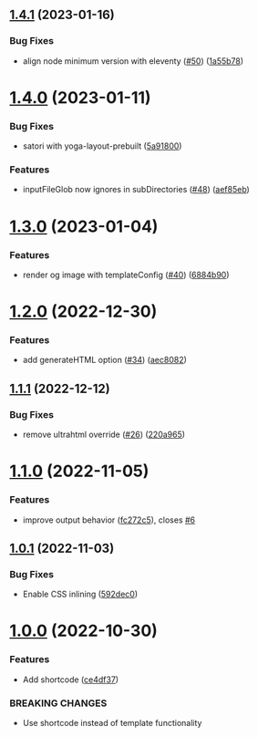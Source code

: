 ## [1.4.1](https://github.com/KiwiKilian/eleventy-plugin-og-image/compare/v1.4.0...v1.4.1) (2023-01-16)


### Bug Fixes

* align node minimum version with eleventy ([#50](https://github.com/KiwiKilian/eleventy-plugin-og-image/issues/50)) ([1a55b78](https://github.com/KiwiKilian/eleventy-plugin-og-image/commit/1a55b78767fcd42e0f21def605e8b884231fa172))

# [1.4.0](https://github.com/KiwiKilian/eleventy-plugin-og-image/compare/v1.3.0...v1.4.0) (2023-01-11)


### Bug Fixes

* satori with yoga-layout-prebuilt ([5a91800](https://github.com/KiwiKilian/eleventy-plugin-og-image/commit/5a918009bc2e224a368e6aa1384deebb6010b753))


### Features

* inputFileGlob now ignores in subDirectories ([#48](https://github.com/KiwiKilian/eleventy-plugin-og-image/issues/48)) ([aef85eb](https://github.com/KiwiKilian/eleventy-plugin-og-image/commit/aef85eb5238162d5d2c6a287dc45178ba2930da2))

# [1.3.0](https://github.com/KiwiKilian/eleventy-plugin-og-image/compare/v1.2.0...v1.3.0) (2023-01-04)


### Features

* render og image with templateConfig ([#40](https://github.com/KiwiKilian/eleventy-plugin-og-image/issues/40)) ([6884b90](https://github.com/KiwiKilian/eleventy-plugin-og-image/commit/6884b90c1e2423527a9b3c864480fee576727e1c))

# [1.2.0](https://github.com/KiwiKilian/eleventy-plugin-og-image/compare/v1.1.1...v1.2.0) (2022-12-30)


### Features

* add generateHTML option ([#34](https://github.com/KiwiKilian/eleventy-plugin-og-image/issues/34)) ([aec8082](https://github.com/KiwiKilian/eleventy-plugin-og-image/commit/aec808227bc69866acdf2db11fbc9c7ef94fb113))

## [1.1.1](https://github.com/KiwiKilian/eleventy-plugin-og-image/compare/v1.1.0...v1.1.1) (2022-12-12)


### Bug Fixes

* remove ultrahtml override ([#26](https://github.com/KiwiKilian/eleventy-plugin-og-image/issues/26)) ([220a965](https://github.com/KiwiKilian/eleventy-plugin-og-image/commit/220a965ce319852fd75a913bed4dd0133c7ce698))

# [1.1.0](https://github.com/KiwiKilian/eleventy-plugin-og-image/compare/v1.0.1...v1.1.0) (2022-11-05)


### Features

* improve output behavior ([fc272c5](https://github.com/KiwiKilian/eleventy-plugin-og-image/commit/fc272c50b27bba75d0e2e075bb11b40ad2b76504)), closes [#6](https://github.com/KiwiKilian/eleventy-plugin-og-image/issues/6)

## [1.0.1](https://github.com/KiwiKilian/eleventy-plugin-og-image/compare/v1.0.0...v1.0.1) (2022-11-03)


### Bug Fixes

* Enable CSS inlining ([592dec0](https://github.com/KiwiKilian/eleventy-plugin-og-image/commit/592dec0f86f5e5aa2970c1b929251a11d10af057))

# [1.0.0](https://github.com/KiwiKilian/eleventy-plugin-og-image/compare/v0.1.1...v1.0.0) (2022-10-30)


### Features

* Add shortcode ([ce4df37](https://github.com/KiwiKilian/eleventy-plugin-og-image/commit/ce4df37c0b73b6e6dc0f1e1cc5b4f08ede194b3e))


### BREAKING CHANGES

* Use shortcode instead of template functionality
